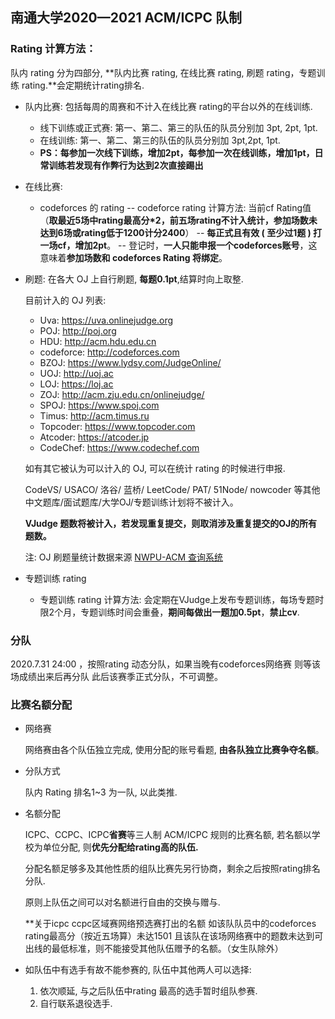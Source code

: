 ## 南通大学2020—2021 ACM/ICPC 队制

### Rating 计算方法：

队内 rating 分为四部分, **队内比赛 rating, 在线比赛 rating, 刷题 rating，专题训练 rating.**会定期统计rating排名.

- 队内比赛: 包括每周的周赛和不计入在线比赛 rating的平台以外的在线训练.

  - 线下训练或正式赛: 第一、第二、第三的队伍的队员分别加 3pt, 2pt, 1pt.
  - 在线训练: 第一、第二、第三的队伍的队员分别加 3pt,2pt, 1pt. 
  - **PS：每参加一次线下训练，增加2pt，每参加一次在线训练，增加1pt，日常训练若发现有作弊行为达到2次直接踢出**

- 在线比赛: 
  - codeforces 的 rating
    -- codeforce rating 计算方法: 当前cf Rating值（**取最近5场中rating最高分*2，前五场rating不计入统计，参加场数未达到6场或rating低于1200计分2400**）
    -- **每正式且有效 ( 至少过1题 ) 打一场cf，增加2pt**。
    -- 登记时，**一人只能申报一个codeforces账号**，这意味着**参加场数和 codeforces Rating 将绑定**。
  

- 刷题: 在各大 OJ 上自行刷题, **每题0.1pt**,结算时向上取整.

  目前计入的 OJ 列表:

  - Uva: https://uva.onlinejudge.org
  - POJ: http://poj.org
  - HDU: http://acm.hdu.edu.cn
  - codeforce: http://codeforces.com
  - BZOJ: https://www.lydsy.com/JudgeOnline/
  - UOJ:  http://uoj.ac
  - LOJ: https://loj.ac
  - ZOJ: http://acm.zju.edu.cn/onlinejudge/
  - SPOJ: https://www.spoj.com
  - Timus: http://acm.timus.ru
  - Topcoder: https://www.topcoder.com
  - Atcoder: https://atcoder.jp
  - CodeChef: https://www.codechef.com

  如有其它被认为可以计入的 OJ, 可以在统计 rating 的时候进行申报. 

  CodeVS/ USACO/ 洛谷/ 蓝桥/ LeetCode/ PAT/ 51Node/ nowcoder 等其他中文题库/面试题库/大学OJ/专题训练计划将不被计入。

  **VJudge 题数将被计入，若发现重复提交，则取消涉及重复提交的OJ的所有题数。**

  注: OJ 刷题量统计数据来源 [NWPU-ACM 查询系统](https://new.npuacm.info/statistics) 
- 专题训练 rating

  - 专题训练 rating 计算方法: 会定期在VJudge上发布专题训练，每场专题时限2个月，专题训练时间会重叠，**期间每做出一题加0.5pt**，**禁止cv**.
  
  
### 分队

2020.7.31 24:00 ，按照rating 动态分队，如果当晚有codeforces网络赛 则等该场成绩出来后再分队 此后该赛季正式分队，不可调整。

### 比赛名额分配

- 网络赛

  网络赛由各个队伍独立完成, 使用分配的账号看题, **由各队独立比赛争夺名额**。

- 分队方式

  队内 Rating 排名1~3 为一队, 以此类推.

- 名额分配

  ICPC、CCPC、ICPC**省赛**等三人制 ACM/ICPC 规则的比赛名额, 若名额以学校为单位分配, 则**优先分配给rating高的队伍.**

  分配名额足够多及其他性质的组队比赛先另行协商，剩余之后按照rating排名分队.
 
  原则上队伍之间可以对名额进行自由的交换与赠与.
   
  **关于icpc ccpc区域赛网络预选赛打出的名额 如该队队员中的codeforces rating最高分（按近五场算）未达1501 且该队在该场网络赛中的题数未达到可出线的最低标准，则不能接受其他队伍赠予的名额。（女生队除外）

- 如队伍中有选手有故不能参赛的, 队伍中其他两人可以选择: 

  1. 依次顺延, 与之后队伍中rating 最高的选手暂时组队参赛. 
  2. 自行联系退役选手.



